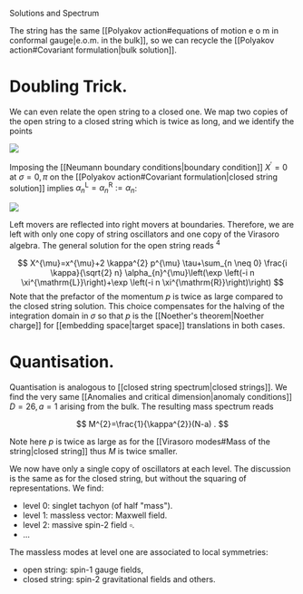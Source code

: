 Solutions and Spectrum

The string has the same [[Polyakov action#equations of motion e o m in conformal gauge|e.o.m. in the bulk]], so we can recycle the [[Polyakov action#Covariant formulation|bulk solution]].

# Doubling Trick. 
We can even relate the open string to a closed one. We map two copies of the open string to a closed string which is twice as long, and we identify the points

![](https://cdn.mathpix.com/cropped/2022_01_21_c2f821e442f23993db05g-2.jpg?height=122&width=423&top_left_y=212&top_left_x=377)

Imposing the [[Neumann boundary conditions|boundary condition]] $X^{\prime}=0$ at $\sigma=0, \pi$ on the [[Polyakov action#Covariant formulation|closed string solution]]  implies $\alpha_n^\mathrm{L}=\alpha^\mathrm{R}_n:=\alpha_n$:

![](https://cdn.mathpix.com/cropped/2022_01_21_c2f821e442f23993db05g-2.jpg?height=207&width=370&top_left_y=416&top_left_x=432)

Left movers are reflected into right movers at boundaries. Therefore, we are left with only one copy of string oscillators and one copy of the Virasoro algebra. The general solution for the open string reads ${ }^{4}$

$$
X^{\mu}=x^{\mu}+2 \kappa^{2} p^{\mu} \tau+\sum_{n \neq 0} \frac{i \kappa}{\sqrt{2} n} \alpha_{n}^{\mu}\left(\exp \left(-i n \xi^{\mathrm{L}}\right)+\exp \left(-i n \xi^{\mathrm{R}}\right)\right)
$$
Note that the prefactor of the momentum $p$ is twice as large compared to the closed string solution. This choice compensates for the halving of the integration domain in $\sigma$ so that $p$ is the [[Noether's theorem|Noether charge]] for [[embedding space|target space]] translations in both cases.

# Quantisation. 
Quantisation is analogous to [[closed string spectrum|closed strings]]. We find the very same [[Anomalies and critical dimension|anomaly conditions]] $D=26, a=1$ arising from the bulk. The resulting mass spectrum reads

$$
M^{2}=\frac{1}{\kappa^{2}}(N-a) .
$$

Note here $p$ is twice as large as for the  [[Virasoro modes#Mass of the string|closed string]] thus $M$ is twice smaller.

We now have only a single copy of oscillators at each level. The discussion is the same as for the closed string, but without the squaring of representations. We find:

- level 0: singlet tachyon (of half "mass").
- level 1: massless vector: Maxwell field.
- level 2: massive spin-2 field $\square$.
- ...

The massless modes at level one are associated to local symmetries:

- open string: spin-1 gauge fields,
- closed string: spin-2 gravitational fields and others.

